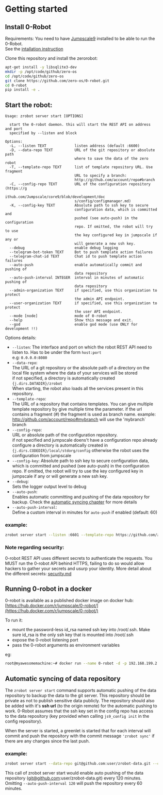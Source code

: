 # Getting started

## Install 0-Robot
Requirements: You need to have [Jumpscale9](https://github.com/jumpscale/home) installed to be able to run the 0-Robot.  
See the [intallation instruction](https://github.com/Jumpscale/core9#jumpscale-9)

Clone this repository and install the zerorobot:

```bash
apt-get install -y libsqlite3-dev
mkdir -p /opt/code/github/zero-os
cd /opt/code/github/zero-os
git clone https://github.com/zero-os/0-robot.git
cd 0-robot
pip install -e .
```



## Start the robot:
```
Usage: zrobot server start [OPTIONS]

  start the 0-robot daemon. this will start the REST API on address and port
  specified by --listen and block

Options:
  -L, --listen TEXT             listen address (default :6600)
  -D, --data-repo TEXT          URL of the git repository or absolute path
                                where to save the data of the zero robot
  -T, --template-repo TEXT      list of template repository URL. Use fragment
                                URL to specify a branch:
                                http://github.com/account/repo#branch
  -C, --config-repo TEXT        URL of the configuration repository (https://g
                                ithub.com/Jumpscale/core9/blob/development/doc
                                s/config/configmanager.md)
  -K, --config-key TEXT         Absolute path to ssh key to secure
                                configuration data, which is committed and
                                pushed (see auto-push) in the configuration
                                repo. If omitted, the robot will try to use
                                the key configured key in jumpscale if any or
                                will generate a new ssh key.
  --debug                       enable debug logging
  --telegram-bot-token TEXT     Bot to push template action failures
  --telegram-chat-id TEXT       Chat id to push template action failures
  --auto-push                   enable automatically commit and pushing of
                                data repository
  --auto-push-interval INTEGER  interval in minutes of automatic pushing of
                                data repository
  --admin-organization TEXT     if specified, use this organization to protect
                                the admin API endpoint.
  --user-organization TEXT      if specified, use this organization to protect
                                the user API endpoint.
  --mode [node]                 mode of 0-robot
  --help                        Show this message and exit.
  --god                         enable god mode (use ONLY for development !!)
```
Options details:

- `--listen`: The interface and port on which the robot REST API need to listen to. Has to be under the form `host:port`  
e.g: `0.0.0.0:8080`
- `--data-repo`:  
The URL of a git repository or the absolute path of a directory on the local file system where the data of your services will be stored  
if not specified, a directory is automatically created `{j.dirs.DATADIR}/zrobot`  
When starting, the robot also loads all the services present in this repository.  
- `--template-repo`:  
The URL of a repository that contains templates. You can give multiple template repository by give multiple time the parameter.
if the url contains a fragment (#) the fragment is used as branch name. example: http://github.com/account/repo#mybranch will use the 'mybranch` branch
- `--config-repo`:  
URL or absolute path of the configuration repository.  
 if not specified and jumpscale doens't have a configuration repo already configure a directory is automatically created in `{j.dirs.CODEDIR}/local/stdorg/config`
 otherwise the robot uses the configuration from jumpscale
 - `--config-key`: 
Absolute path to ssh key to secure configuration data, which is committed and pushed (see auto-push) in the configuration repo. If omitted, the robot will try to use the key configured key in jumpscale if any or will generate a new ssh key.
- `--debug`:  
Sets the logger output level to debug
- `--auto-push`:  
Enables automatic committing and pushing of the data repository for backup. Check the [automatic syncing chapter](#automatic-syncing-of-data-repository) for more details
- `--auto-push-interval`:  
Define a custom interval in minutes for `auto-push` if enabled (default: 60)

### example:
```bash
zrobot server start --listen :6601 --template-repo https://github.com/zero-os/0-templates.git --data-repo https://github.com/user/zrobot1.git
```
### Note regarding security:
0-robot REST API uses different secrets to authenticate the requests. You MUST run the 0-robot API behind HTTPS, failing to do so would allow hackers to gather your secrets and usurp your identity. More detail about the different secrets: [security.md](security.md)

## Running 0-robot in a docker

0-robot is available as a published docker image on docker hub: [https://hub.docker.com/r/jumpscale/0-robot/](https://hub.docker.com/r/jumpscale/0-robot/)

To run it:
- mount the password-less id_rsa named ssh key into /root/.ssh. Make sure id_rsa is the only ssh key that is mounted into /root/.ssh
- expose the 0-robot listening port 
- pass the 0-robot arguments as environment variables

eg:
```bash
root@myawesomemachine:~# docker run --name 0-robot -d -p 192.168.199.2:6600:6600 -v /root/.ssh2:/root/.ssh -e data-repo=ssh://git@myawesomegitserver.org:10023/MyAwesomeOrganization/myawseomedatarepo.git -e config-repo=ssh://git@myawesomegitserver.org:10023/MyAwesomeOrganization/myawseomeconfigrepo.git -e config-key=/root/.ssh/id_rsa -e template-repo=https://github.com/zero-os/0-templates.git jumpscale/0-robot:latest
```

## Automatic syncing of data repository

The `zrobot server start` command supports automatic pushing of the data repository to backup the data to the git server.
This repository should be private as not to publish sensitive data publicly.
The repository should also be added with it's **ssh url** (to the origin remote) for the automatic pushing to work. 0-Robot assumes that the ssh key set in the config repo has access to the data repository (key provided when calling `js9_config init` in the config repository).

When the server is started, a greenlet is started that for each interval will commit and push the repository with the commit message `'zrobot sync'` if there are any changes since the last push.

### example:
```bash
zrobot server start --data-repo git@github.com:user/zrobot-data.git --config-repo git@github.com:user/zrobot-config.git --template-repo https://github.com/zero-os/0-templates.git --auto-push --auto-push-interval 120
```

This call of zrobot server start would enable auto pushing of the data repository (git@github.com:user/zrobot-data.git) every 120 minutes.
Omitting `--auto-push-interval 120` will push the repository every 60 minutes.
